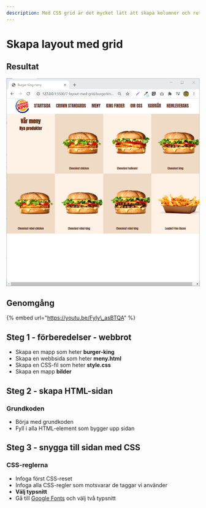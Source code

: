 ```yaml
---
description: Med CSS grid är det mycket lätt att skapa kolumner och rutor.
---
```


# Skapa layout med grid

## Resultat

![](../.gitbook/assets/image%20%2873%29.png)

## Genomgång

{% embed url="https://youtu.be/FyIy\_asBTQA" %}

## Steg 1 - förberedelser - webbrot

* Skapa en mapp som heter **burger-king**
* Skapa en webbsida som heter **meny.html**
* Skapa en CSS-fil som heter **style.css**
* Skapa en mapp **bilder**

## Steg 2 - skapa HTML-sidan <a id="steg-2-skapa-html-sida"></a>

### Grundkoden

* Börja med grundkoden
* Fyll i alla HTML-element som bygger upp sidan

## **Steg 3 - snygga till sidan med CSS** <a id="steg-3-snygga-till-sidan-med-css"></a>

### CSS-reglerna <a id="css-reglerna"></a>

* Infoga först CSS-reset
* Infoga alla CSS-regler som motsvarar de taggar vi använder
* **Välj typsnitt**
* Gå till [Google Fonts](https://fonts.google.com) och välj två typsnitt

